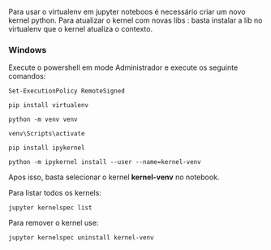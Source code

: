 Para usar o virtualenv em jupyter noteboos é necessário criar um novo kernel python.
Para atualizar o kernel com novas libs : basta instalar a lib no virtualenv que o kernel atualiza o contexto.

### Windows
Execute o powershell em mode Administrador e execute os seguinte comandos:
```
Set-ExecutionPolicy RemoteSigned
```
```
pip install virtualenv
```
```
python -m venv venv
```
```
venv\Scripts\activate
```
```
pip install ipykernel
```
```
python -m ipykernel install --user --name=kernel-venv
```
Apos isso, basta selecionar o kernel **kernel-venv** no notebook.

Para listar todos os kernels:
```
jupyter kernelspec list
```
Para remover o kernel use:
```
jupyter kernelspec uninstall kernel-venv
```
